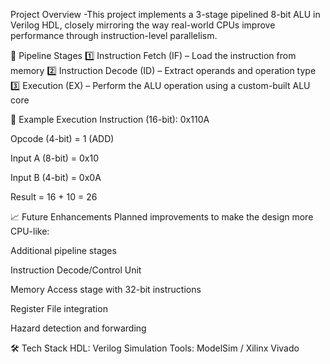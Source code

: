 Project Overview
  -This project implements a 3-stage pipelined 8-bit ALU in Verilog HDL, closely mirroring the way real-world CPUs improve performance through instruction-level parallelism.

🔧 Pipeline Stages
1️⃣ Instruction Fetch (IF) – Load the instruction from memory
2️⃣ Instruction Decode (ID) – Extract operands and operation type
3️⃣ Execution (EX) – Perform the ALU operation using a custom-built ALU core

📌 Example Execution
Instruction (16-bit): 0x110A

Opcode (4-bit) = 1 (ADD)

Input A (8-bit) = 0x10

Input B (4-bit) = 0x0A

Result = 16 + 10 = 26

📈 Future Enhancements
Planned improvements to make the design more CPU-like:

Additional pipeline stages

Instruction Decode/Control Unit

Memory Access stage with 32-bit instructions

Register File integration

Hazard detection and forwarding

🛠 Tech Stack
HDL: Verilog
Simulation Tools: ModelSim / Xilinx Vivado 

